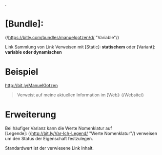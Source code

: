 .
# [Bundle]: 
   (/https://bitly.com/bundles/manuelgotzen/d/ "Variable"/)


Link Sammlung von Link Verweisen mit 
[Static]: **statischem**  oder
[Variant]: **variable oder dynamischen** 

[Wert]: Inhalt ( und/oder zugehöriger Eigenschaft)
# Beispiel

http://bit.ly/ManuelGotzen
> Verweist auf meine aktuellen Information im [Web]: (/Website/)  

# Erweiterung
Bei häufiger Varianz kann die Werte Nomenklatur auf  
[Legende]: (/http://bit.ly/Var-Ich-Legend/ "Werte Nomenklatur"/) 
verweisen um den Status der Eigenschaft festzulegen. 

Standardwert ist der verwiesene Link Inhalt.

